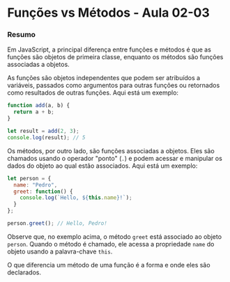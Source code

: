 <!--
Antes de publicar a issue, lembre-se de clicar na aba "Preview", para visualizar se a formatação está correta =)
-->

<!-- Escreva/insira as imagens após essa linha -->

# Funções vs Métodos - Aula 02-03

### Resumo

Em JavaScript, a principal diferença entre funções e métodos é que as funções são objetos de primeira classe, enquanto os métodos são funções associadas a objetos.

As funções são objetos independentes que podem ser atribuídos a variáveis, passados como argumentos para outras funções ou retornados como resultados de outras funções. Aqui está um exemplo:

```javascript
function add(a, b) {
  return a + b;
}

let result = add(2, 3);
console.log(result); // 5
```

Os métodos, por outro lado, são funções associadas a objetos. Eles são chamados usando o operador "ponto" (`.`) e podem acessar e manipular os dados do objeto ao qual estão associados. Aqui está um exemplo:

```javascript
let person = {
  name: "Pedro",
  greet: function() {
    console.log(`Hello, ${this.name}!`);
  }
};

person.greet(); // Hello, Pedro!
```

Observe que, no exemplo acima, o método `greet` está associado ao objeto `person`. Quando o método é chamado, ele acessa a propriedade `name` do objeto usando a palavra-chave `this`.

O que diferencia um método de uma função é a forma e onde eles são declarados.
